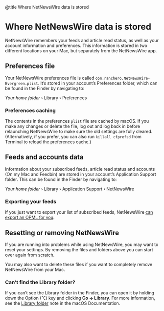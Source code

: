 @title Where NetNewsWire data is stored

# Where NetNewsWire data is stored

NetNewsWire remembers your feeds and article read status, as well as your account information and preferences. This information is stored in two different locations on your Mac, but separately from the NetNewsWire app.



Preferences file
----------------

Your NetNewsWire preferences file is called `com.ranchero.NetNewsWire-Evergreen.plist`. It’s stored in your account’s Preferences folder, which can be found in the Finder by navigating to:

*Your home folder* › Library › Preferences


### Preferences caching

The contents in the preferences `plist` file are cached by macOS. If you make any changes or delete the file, log out and log back in before relaunching NetNewsWire to make sure the old settings are fully cleared. (Alternatively, if you prefer, you can also run `killall cfprefsd` from Terminal to reload the preferences cache.)



Feeds and accounts data
-----------------------

Information about your subscribed feeds, article read status and accounts (On my Mac and Feedbin) are stored in your account’s Application Support folder. This can be found in the Finder by navigating to:

*Your home folder* › Library › Application Support › NetNewsWire


### Exporting your feeds

If you just want to export your list of subscribed feeds, NetNewsWire [can export an OPML for you](export-opml.html). 



Resetting or removing NetNewsWire
---------------------------------

If you are running into problems while using NetNewsWire, you may want to reset your settings. By removing the files and folders above you can start over again from scratch. 

You may also want to delete these files if you want to completely remove NetNewsWire from your Mac.


### Can’t find the Library folder?

If you can’t see the Library folder in the Finder, you can open it by holding down the Option (⌥) key and clicking **Go → Library**. For more information, see the [Library folder](https://support.apple.com/en-gb/guide/mac-help/aside/mh35934/10.14/mac/10.14) note in the macOS Documentation.